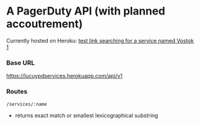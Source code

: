 # A PagerDuty API (with planned accoutrement)

Currently hosted on Heroku: [test link searching for a service named Vostok 1](https://lucypdservices.herokuapp.com/api/v1/services/vostok%201)

### Base URL

https://lucuypdservices.herokuapp.com/api/v1

### Routes

`/services/:name`
- returns exact match or smallest lexicographical substring
